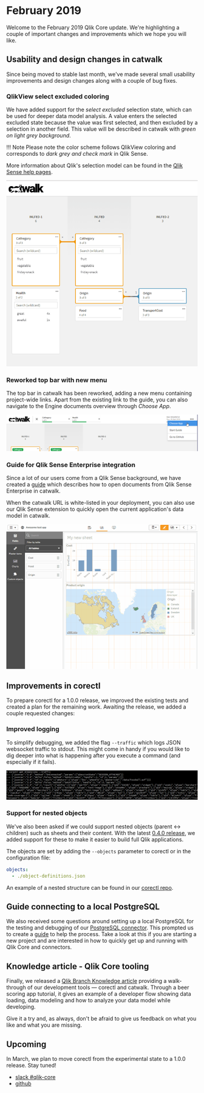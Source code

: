 # February 2019

Welcome to the February 2019 Qlik Core update. We're highlighting a couple of important changes and
improvements which we hope you will like.

## Usability and design changes in catwalk

Since being moved to stable last month, we've made several small usability improvements and design changes along with a
couple of bug fixes.

### QlikView select excluded coloring

We have added support for the *select excluded* selection state, which can be used for deeper data model analysis. A value enters the selected excluded state because the value was first selected, and then excluded by a selection in another field. This value will be described in catwalk with *green on light grey background*.

!!! Note
    Please note the color scheme follows QlikView coloring and corresponds to *dark grey and check mark* in Qlik
    Sense.

More information about Qlik's selection model can be found in the
[Qlik Sense help pages](https://help.qlik.com/en-US/sense/Subsystems/Hub/Content/Sense_Hub/Selections/associative-selection-model.htm).

![screenshot](../images/select-excluded.gif)

### Reworked top bar with new menu

The top bar in catwalk has been reworked, adding a new menu containing project-wide links. Apart from the existing link
to the guide, you can also navigate to the Engine documents overview through *Choose App*.

![screenshot](../images/catwalk-top-bar.png)

### Guide for Qlik Sense Enterprise integration

Since a lot of our users come from a Qlik Sense background, we have created a
[guide](https://github.com/qlik-oss/catwalk#qlik-sense-enterprise) which describes how to open documents from Qlik Sense
Enterprise in catwalk.

When the catwalk URL is white-listed in your deployment, you can also use our Qlik Sense extension to quickly open the
current application's data model in catwalk.

![screenshot](../images/qlik-sense-catwalk-extension.gif)

## Improvements in corectl

To prepare corectl for a 1.0.0 release, we improved the existing tests and created a plan for the remaining work.
Awaiting the release, we added a couple requested changes:

### Improved logging

To simplify debugging, we added the flag `--traffic` which logs JSON websocket traffic to stdout. This might come in
handy if you would like to dig deeper into what is happening after you execute a command (and especially if it fails).

![screenshot](../images/corectl-traffic-log.png)

### Support for nested objects

We've also been asked if we could support nested objects (parent <-> children) such as sheets and their
content. With the latest [0.4.0 release](https://github.com/qlik-oss/corectl/releases/tag/v0.4.0), we added support for these
to make it easier to build full Qlik applications.

The objects are set by adding the `--objects` parameter to corectl or in the configuration file:

```yaml
objects:
  - ./object-definitions.json
```

An example of a nested structure can be found in our
[corectl repo](https://github.com/qlik-oss/corectl/blob/master/test/project2/sheet.json).

## Guide connecting to a local PostgreSQL

We also received some questions around setting up a local PostgreSQL for the testing and debugging of our
[PostgreSQL connector](https://github.com/qlik-oss/core-grpc-postgres-connector). This prompted us to create a
[guide](https://github.com/qlik-oss/core-grpc-postgres-connector/blob/master/local-postgres.md) to help the process. Take a look at this if you are starting a new project and are interested in how to quickly get up and running with Qlik Core and connectors.

## Knowledge article - Qlik Core tooling

Finally, we released a [Qlik Branch Knowledge article](https://developer.qlik.com/knowledge/5c5302d4bf85ce00175efd18)
providing a walk-through of our development tools — corectl and catwalk. Through a beer scoring app tutorial, it gives an example of a developer flow showing data loading, data modeling and how to analyze your data model while developing.

Give it a try and, as always, don't be afraid to give us feedback on what you like and what you are missing.

## Upcoming

In March, we plan to move corectl from the experimental state to a 1.0.0 release. Stay tuned!

* [slack #qlik-core](https://qlik-branch.slack.com/channels/qlik-core)
* [github](https://github.com/qlik-oss)
